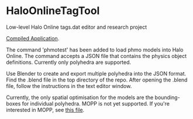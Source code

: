 # HaloOnlineTagTool
Low-level Halo Online tags.dat editor and research project

[Compiled Application](https://www.dropbox.com/s/bv52d1ry2dhqslr/HaloOnlineTagTool.zip?dl=1).

The command 'phmotest' has been added to load phmo models into Halo Online. The command accepts a JSON file that contains the physics object definitions. Currently only polyhedra are supported.

Use Blender to create and export multiple polyhedra into the JSON format. Find the .blend file in the top directory of the repo. After opening the .blend file, follow the instructions in the text editor window.

Currently, the only spatial optimisation for the models are the bounding-boxes for individual polyhedra. MOPP is not yet supported. If you're interested in MOPP, see [this file](https://github.com/Gurten/HaloOnlineTagTool/blob/master/mopp_research.txt).
